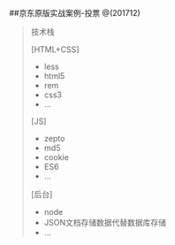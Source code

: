##京东原版实战案例-投票
@(201712)
> 技术栈
>  
> [HTML+CSS]
> - less
> - html5
> - rem
> - css3
> - ...
>  
> [JS]
> - zepto
> - md5
> - cookie
> - ES6
> - ...
> 
> [后台]
> - node
> - JSON文档存储数据代替数据库存储
> - ...

